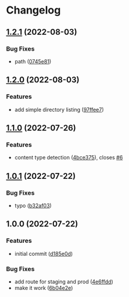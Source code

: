 # Changelog

## [1.2.1](https://github.com/web3-storage/dagula-gateway/compare/v1.2.0...v1.2.1) (2022-08-03)


### Bug Fixes

* path ([0745e81](https://github.com/web3-storage/dagula-gateway/commit/0745e811e817b817bc5713868652f2337cc4de39))

## [1.2.0](https://github.com/web3-storage/dagula-gateway/compare/v1.1.0...v1.2.0) (2022-08-03)


### Features

* add simple directory listing ([97ffee7](https://github.com/web3-storage/dagula-gateway/commit/97ffee78abd0ac2300a31e1684283e2730e446c2))

## [1.1.0](https://github.com/web3-storage/dagula-gateway/compare/v1.0.1...v1.1.0) (2022-07-26)


### Features

* content type detection ([4bce375](https://github.com/web3-storage/dagula-gateway/commit/4bce37515a43bb3bdaa29a6acb1e295f95795afb)), closes [#6](https://github.com/web3-storage/dagula-gateway/issues/6)

## [1.0.1](https://github.com/web3-storage/dagula-gateway/compare/v1.0.0...v1.0.1) (2022-07-22)


### Bug Fixes

* typo ([b32af03](https://github.com/web3-storage/dagula-gateway/commit/b32af039ae222c2f9aba7f7e362a988b49181cea))

## 1.0.0 (2022-07-22)


### Features

* initial commit ([d185e0d](https://github.com/web3-storage/dagula-gateway/commit/d185e0d1013a4b1b4aa8a4a7a6dd51e61b242d36))


### Bug Fixes

* add route for staging and prod ([4e6ffdd](https://github.com/web3-storage/dagula-gateway/commit/4e6ffdd18eba0185c27bdd900f01243b18db8542))
* make it work ([6b04e2e](https://github.com/web3-storage/dagula-gateway/commit/6b04e2e568bc4d29bb65ba4d253acb2190e3d3c1))
